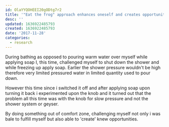 ```yaml
---
id: OlaYYQOHEEI20gODtg7r2
title: '"Eat the frog" approach enhances oneself and creates opportunities'
desc: ''
updated: 1636922485793
created: 1636922485793
date: '2017-11-28'
categories:
  - research
---
```


During bathing as opposed to pouring warm water over myself while applying soap I, this time, challenged myself to shut down the shower and while freezing up apply soap. Earlier the shower pressure wouldn't be high therefore very limited pressured water in limited quantity used to pour down.

However this time since i switched it off and after applying soap upon turning it back i experimented upon the knob and it turned out that the problem all this time was with the knob for slow pressure and not the shower system or geyser.

By doing something out of comfort zone, challenging myself not only i was bale to fulfill myself but also able to 'create' knew opportunities.
